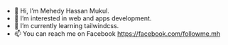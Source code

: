- 👋 Hi, I’m Mehedy Hassan Mukul.
- 👀 I’m interested in web and apps development.
- 🌱 I’m currently learning tailwindcss.
- 📫 You can reach me on Facebook https://facebook.com/followme.mh

<!---
mukulmh/mukulmh is a ✨ special ✨ repository because its `README.md` (this file) appears on your GitHub profile.
You can click the Preview link to take a look at your changes.
--->
